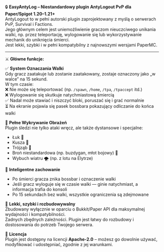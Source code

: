 🔒 **EasyAntyLog – Niestandardowy plugin AntyLogout PvP dla Paper/Spigot 1.20–1.21+**  
AntyLogout to w pełni autorski plugin zaprojektowany z myślą o serwerach PvP, Survival i Factions.  
Jego głównym celem jest uniemożliwienie graczom nieuczciwego unikania walki, np. przez teleportację, wylogowanie się lub wykorzystywanie mechanik do uniknięcia śmierci.  
Jest lekki, szybki i w pełni kompatybilny z najnowszymi wersjami PaperMC.

---

⚔️ **Główne funkcje:**

✅ **System Oznaczania Walki**  
Gdy gracz zaatakuje lub zostanie zaatakowany, zostaje oznaczony jako „w walce” na 15 sekund.  
W tym czasie:  
❌ Nie może się teleportować (np. `/spawn`, `/home`, `/tpa`, `/tpaccept` itd.)  
❌ Wylogowanie się skutkuje natychmiastową śmiercią  
✅ Nadal może stawiać i niszczyć bloki, poruszać się i grać normalnie  
⏳ Na ekranie pojawia się pasek bossbara pokazujący odliczanie do końca walki

🏹 **Pełne Wykrywanie Obrażeń**  
Plugin śledzi nie tylko ataki wręcz, ale także dystansowe i specjalne:  
- Łuk 🎯  
- Kusza 🏹  
- Trójząb 🧜  
- Broń niestandardowa (np. buzdygan, młot bojowy) 🔨  
- Wybuch wiatru 🌪️ (np. z lotu na Elytrze)

🧠 **Inteligentne zachowanie**  
- Po śmierci gracza znika bossbar i oznaczenie walki  
- Jeśli gracz wyloguje się w czasie walki — ginie natychmiast, a informacja trafia do konsoli  
- Po 15 sekundach bez walki, wszystkie ograniczenia są zdejmowane

🧩 **Lekki, szybki i rozbudowywalny**  
Zbudowany wyłącznie w oparciu o Bukkit/Paper API dla maksymalnej wydajności i kompatybilności.  
Żadnych zbędnych zależności. Plugin jest łatwy do rozbudowy i dostosowania do potrzeb Twojego serwera.

📜 **Licencja**  
Plugin jest dostępny na licencji **Apache-2.0** – możesz go dowolnie używać, modyfikować i udostępniać, zgodnie z jej warunkami.
